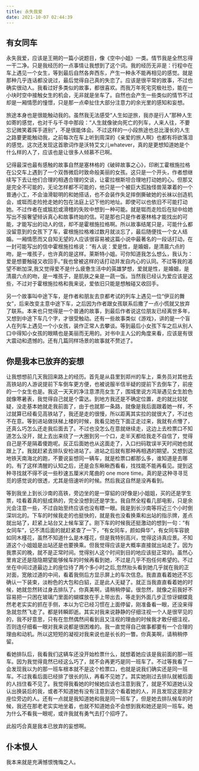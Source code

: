 ```yaml
---
title: 永失我爱
date: 2021-10-07 02:44:39
---
```


## 有女同车

永失我爱，应该是王朔的一篇小说题目，像《空中小姐》一类。情节我是全然忘得一干二净。只是我经历的一点事情让我想到了这个词。我的经历无非是：行程中在车上遇见一个女生，等到最后自然各奔西东，产生一种永不能再相见的感觉。就是那种几乎连话都没说过，最后觉得自己真的失恋了。应该是很平常的故事，不过也确实很动人。我看过好多类似的故事，都很喜欢。而我万年死宅究极社恐，能在一小块时空中接触女生的机会，无非就是坐车了。自然也会产生一些类似的情节不过却是一厢情愿的憧憬，只是那一点牵扯住大部分注意力的余光里的感知和妄想。

旅途本身也是很能触动我的。虽然我无法感受“人生如逆旅，我亦是行人”那种人生如寄的感觉，也对千与千寻中那段：“人生就像驶向死亡的列车，人来人往，不要忘记微笑着挥手道别”，不是很能体会。不过这样的一小段旅途也总比漫长的人生之路要更能触动我，之前每次在车上听到周深的《亲爱的旅人啊》也都有将欲落泪的感觉。这次还发现这首歌词作是沃特艾文儿whatever，真的是更想知道她是个什么样的人了，应该也是让很多人倾慕不已啊。

记得最深也最有感触的故事自然是塞林格的《破碎故事之心》，印刷工霍根施拉格在公交车上遇到了一个双唇微启时致命般美丽的女孩。这只是一个开头，作者想继续写下去让他们合理的相遇合理的交谈，让霍拉根斯坦合理地打动她的心。但那又是完全不可能的，无论怎样都不可能的，他只是一个被巨大孤独怪兽笼罩着的一个普通小工，不会油滑聪明的和她搭话，也不会装作失足摔倒撕破她的长袜以创造机会，或铤而走险抢走她的包在法庭上记下他的地址。即使可以也依旧不可能打动她。不过作者在或尴尬或滑稽的失败中想到一种可能。就是铤而走险后在狱中给她写出不报奢望倾诉真心和故事终始的信。可是那也只是作者塞林格才能找出的可能，才能写出的动人的信，却不是霍根施拉格啊。所以故事结尾只是，可能什么都没留意到的女孩下了车，霍根施拉格难过数月就淡忘了，最后随便找一个女人结婚。一厢情愿而又自知无望的人应该很容易被这篇小说中最著名的一段话打动，在一封可能写出的信中霍根施拉格说：“有人说：爱是性，是婚姻，是清晨六点的吻，是一堆孩子，也许真的是这样。莱斯特小姐。可你知道我怎么想么，我认为：爱是想要触碰又收回手。”我也曾被这样的话打动并发自内心的认同。不过等我的渴望不断加深,我又觉得爱不是什么疲惫生活中的英雄梦想，爱就是性，是婚姻，是清晨六点的吻，是一堆孩子，是肌肤之亲是一蔬一饭。当然我已经认为爱应该是这些，不过对于霍根施拉格和我来说，爱依旧只能是想触碰又收回手。

<!-- 哈哈哈本来想着，这些天活得太累，把这沉痛的离别的心情花几天时间先叙述一下，然后再看看能不能重整旗鼓学点什么。然后发现这拖了几天，这点沉痛的离愁别绪就忘完了。果然人是种卑鄙的动物，什么都会习惯的，又什么都不太习惯 -->

另一个故事叫中途下车，是作者和朋友去京都考试的列车上遇见一位“伊豆的舞女”，后来改变主意中途下车，之后因为作者跟女孩联系后撒了一点小慌就又放弃了联系。本来也只觉得是一个普通的故事，到最后作者说这位朋友已经离世多年，又想到中途下车几个字，才很受触动。还有一些故事类似《游戏》，讲的是一个盲人在列车上遇见一个小女孩，装作正常人去攀谈。等到最后小女孩下车之后从别人口中得知小女孩的眼睛也是美丽而无用的。对书中主人公的角度来看，应该是有很大震动和遗憾的。还有几篇同样场景的故事就不赘述了。

## 你是我本已放弃的妄想

让我想想前几天我回来路上的经历。首先是从县里到郑州的车上，乘务员对其他去高铁站的人游说提前下车倒车更方便，也被说服半信半疑的提前下去倒车了，前座的一个女生也是。我这一天天的净注意漂亮女生了，围城里说方鸿渐遇见女生脸色就像寒暑表，我觉得自己就是个雷达。到地方我还是不确定位置，走的就比较犹疑，没走基本她就走我前面了，由于也就那一条路，就像是我后面跟着她一样，不过就算已经看见高铁站了，我还是走的很慢，所以距离其实拉的就很大了，不过也不在意。等到进站做扶梯上楼的时候，我看见她在下面正走过来，我就有点懵了，还真么巧怎么还走我后面去了。不过也没怎么在意就继续走，这边上去检票口不知道怎么没开，就上去出来绕了一大圈到另一个口，走半天都给我走不自信了，觉得自己是不是隔着傻跑呢。反正后面她也从这面走了，入口扫码耽误半天时间她也就跟上了。我就赶紧去排队安检进站了。进站之后就有那种再相遇的期望。又想到这地铁天南海北的跑，不要说妄想同一辆车，就是检票口都那么多，谁知道是去哪的。有了这样清醒的认知之后，还是会东瞅瞅西看看，找找能不能再看见。提到这种寻找就不得不说一些秒速五厘米片尾曲的 one more time。真的是这种寻寻觅觅的感觉说的很透，尤其是倍速听的时候。然后我这自然是没再看到。

等到我坐上到长沙南的高铁，旁边坐的是一穿貂的(好像是)小姐姐，买的还是学生票，哇看着真的挺成熟的，完全没想到还是学生。我自然全程看几部电影，只是余光会注意一些，不过自始至终应该也没有瞟一眼。我是到长沙南等将近三个小时倒深圳北的。下车的时候我走的也挺快的，就是我也没看换乘和出站的指示牌，差点就出站了，赶紧上站台又上候车室了。刚下车的时候我还挺激动的想到一句：“有女同车”，记不清后面的就赶紧查了一下，“有女同车，颜如舜华”，有女同车容貌如同木槿花，虽然不知道什么是木槿花，但是我特别高兴，觉得这诗真应景。不知道这个小姐姐是出站还是也要换乘。但我觉得应该是大概率直接就出站走了。因为我票买的晚，就不是正常时间。觉得别人这个时间到目的地应该挺正常的。虽然心里肯定还是隐隐期望能够候车的时候再看到她，不过是几乎不抱任何希望的。不过坐在中间过道最边上的座位待了两个多小时之后,忽然抬头看到她几乎就在我的正对面，宽敞过道的中间，看着我侧后方显示屏上的车次信息。我直直看着她还不忘确认一下装束，淡粉色的大包和白貂，正是此人无疑了。就正当我直直看着她的时候，她就忽然转过身去排队了。你真美啊，请稍稍停留。很忽然，就像之前我好不容易把一只困在玻璃门里面的蝴蝶放在手上带出去，等走到外面几步正惊讶蝴蝶竟然老老实实的抓在手侧，本以为它已经习惯在上面停留，刚准备看一眼，还没来得急就忽然飞走了。都是转瞬即逝。其实对我来说静静的仔细注视一个人是很罕见的的，我不好意思，只有在忽然偶然间看到且又注视的理由的时候我才敢仔细注视，否则连仔细看一眼对我来说都是很困难的。我一直觉得自己做事都要有一个合理的理由和动机。所以这短短的凝视对我来说也是长长的一瞥。你真美啊，请稍稍停留。

看她排队后，我看我们这辆车还没开始检票什么，就想着她应该是我前面的那一班车。因为我觉得竟然已经这么巧了，就不会再更巧是同一班车了。不过等我看了一会发现我以为的那一班车根本就不是这个检票口，也就是说我们确实还是同一班车。不过我看后面已经排了很长的队，再看不见她了。其实她刚过去排队就被后面的人挡住看不见了。我觉得我看她的时候她应该也注意到我了，就是不知道她认没认出换装后的我，或者不知道她有没有注意到这个看着她的人，并且发现这是刚才座位旁边的人。还有一点就是我知道她和我是同一班车了，但是她去排队候车的时候，我还在那老老实实地坐着，也就不知道她会不会想到我和她还是同一班车。她为什么不看我一眼呢，或许我就有勇气去打个招呼了。

此般巧合真是我本已放弃的妄想啊。

## 仆本恨人

我本来就是充满憾恨愧悔之人。
